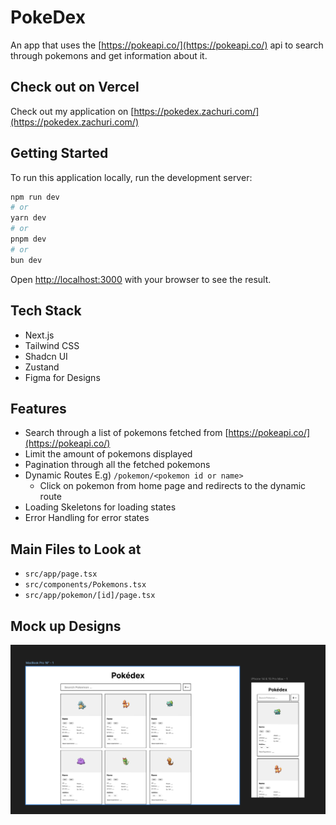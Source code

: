 # PokeDex

An app that uses the [https://pokeapi.co/](https://pokeapi.co/) api to search through pokemons and get information about it.

## Check out on Vercel

Check out my application on [https://pokedex.zachuri.com/](https://pokedex.zachuri.com/)

## Getting Started

To run this application locally, run the development server:

```bash
npm run dev
# or
yarn dev
# or
pnpm dev
# or
bun dev
```

Open [http://localhost:3000](http://localhost:3000) with your browser to see the result.

## Tech Stack

- Next.js
- Tailwind CSS
- Shadcn UI
- Zustand
- Figma for Designs

## Features

- Search through a list of pokemons fetched from [https://pokeapi.co/](https://pokeapi.co/)
- Limit the amount of pokemons displayed
- Pagination through all the fetched pokemons
- Dynamic Routes E.g) `/pokemon/<pokemon id or name>`
  - Click on pokemon from home page and redirects to the dynamic route
- Loading Skeletons for loading states
- Error Handling for error states

## Main Files to Look at

- `src/app/page.tsx`
- `src/components/Pokemons.tsx`
- `src/app/pokemon/[id]/page.tsx`

## Mock up Designs

![Figma Mock Ups](.readme-assets/figma-mockups.png)
